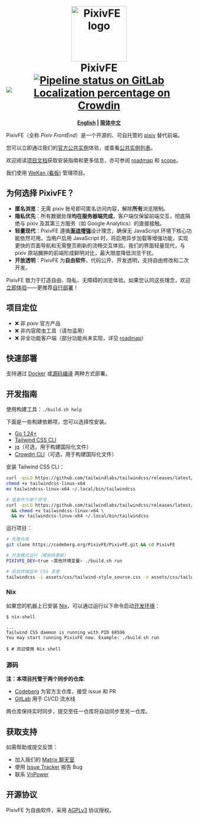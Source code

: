 <h1 align="center">
  <img src="https://codeberg.org/repo-avatars/b9a8c82b56a5f8f466f3731164f71ed961ca971df89c6a1ceac618e3b5062050" alt="PixivFE logo" width="150" />
  <br />
  PixivFE
  <br />
  <a href="https://gitlab.com/pixivfe/PixivFE/-/commits/v3"><img alt="Pipeline status on GitLab" src="https://gitlab.com/pixivfe/PixivFE/badges/v3/pipeline.svg" /></a>
  <a href="https://crowdin.com/project/pixivfe" rel="nofollow"><img src="https://badges.crowdin.net/pixivfe/localized.svg" alt="Localization percentage on Crowdin" /></a>
</h1>

<!-- Relative paths are used here for PR -->
<p align="center">
  <b>
    <a href="./README.md">English</a> |
    <a href="./README.zh-CN.md">简体中文</a>
  </b>
</p>

PixivFE（全称 _Pixiv FrontEnd_）是一个开源的、可自托管的 [pixiv](https://zh.wikipedia.org/wiki/Pixiv) 替代前端。

您可以立即通过我们的[官方公共实例](https://pixiv.perennialte.ch/)体验，或查看[公共实例列表](https://pixivfe-docs.pages.dev/instance-list/)。

欢迎阅读[项目文档](https://pixivfe-docs.pages.dev/)获取安装指南和更多信息，亦可参阅 [roadmap](https://pixivfe-docs.pages.dev/dev/roadmap/) 和 [scope](https://pixivfe-docs.pages.dev/dev/scope/)。

我们使用 [WeKan (看板)](https://kanban.adminforge.de/b/ZDTHNygpkXerQRgcq/pixivfe) 管理项目。

## 为何选择 PixivFE？

- **匿名浏览**：无需 pixiv 账号即可匿名访问内容，解除**所有**浏览限制。
- **隐私优先**：所有数据处理**均在服务器端完成**，客户端仅保留前端交互，彻底隔绝与 pixiv 及其第三方服务（如 Google Analytics）的直接接触。
- **轻量现代**：PixivFE 遵循[**渐进增强**](https://developer.mozilla.org/zh-CN/docs/Glossary/Progressive_Enhancement)设计理念，确保无 JavaScript 环境下核心功能依然可用。当用户启用 JavaScript 时，将启用异步加载等增强功能，实现更快的页面导航和无需整页刷新的流畅交互体验。我们的界面轻量现代，与 pixiv 原站臃肿的前端形成鲜明对比，最大限度降低浏览干扰。
- **开放透明**：PixivFE 为**自由软件**，代码公开、开发透明，支持自由修改和二次开发。

PixivFE 致力于打造自由、隐私、无障碍的浏览体验。如果您认同这些理念，欢迎[立即体验](https://pixivfe-docs.pages.dev/instance-list/)——更推荐[自行部署](https://pixivfe-docs.pages.dev/hosting/)！

## 项目定位

- ❌ 非 _pixiv_ 官方产品
- ❌ 非内容爬虫工具（请勿滥用）
- ❌ 非全功能客户端（部分功能尚未实现，详见 [roadmap](https://pixivfe-docs.pages.dev/dev/roadmap/)）

## 快速部署

支持通过 [Docker](https://pixivfe-docs.pages.dev/hosting/hosting-pixivfe/#docker) 或[源码编译](https://pixivfe-docs.pages.dev/hosting/hosting-pixivfe/#binary) 两种方式部署。

## 开发指南

使用构建工具：`./build.sh help`

下面是一些构建依赖项，您可以选择性安装。

- [Go 1.24+](https://go.dev/doc/install)
- [Tailwind CSS CLI](https://github.com/tailwindlabs/tailwindcss/releases/latest)
- [jq](https://jqlang.github.io/jq/)（可选，用于构建国际化文件）
- [Crowdin CLI](./doc/dev/features/i18n.md)（可选，用于构建国际化文件）

安装 Tailwind CSS CLI：

```bash
curl -qsLO https://github.com/tailwindlabs/tailwindcss/releases/latest/download/tailwindcss-linux-x64
chmod +x tailwindcss-linux-x64
mv tailwindcss-linux-x64 ~/.local/bin/tailwindcss

# 或者作为单个命令
curl -qsLO https://github.com/tailwindlabs/tailwindcss/releases/latest/download/tailwindcss-linux-x64 \
  && chmod +x tailwindcss-linux-x64 \
  && mv tailwindcss-linux-x64 ~/.local/bin/tailwindcss
```

运行项目：

```bash
# 克隆仓库
git clone https://codeberg.org/PixivFE/PixivFE.git && cd PixivFE

# 开发模式运行（模板热更新）
PIXIVFE_DEV=true <其他环境变量> ./build.sh run

# 另启终端监听 CSS 变更
tailwindcss -i assets/css/tailwind-style_source.css -o assets/css/tailwind-style.css --watch --minify
```

### Nix

如果您的机器上已安装 [Nix](https://wiki.archlinux.org/title/Nix)，可以通过运行以下命令启动[开发环境](https://nix.dev/tutorials/first-steps/declarative-shell.html)：

```
$ nix-shell

...
Tailwind CSS daemon is running with PID 68596
You may start running PixivFE now. Example: ./build.sh run

$ # 欢迎使用 Nix shell
```
### 源码

**注：本项目托管于两个同步的仓库**:

- [Codeberg](https://codeberg.org/PixivFE/PixivFE) 为官方主仓库，接受 issue 和 PR
- [GitLab](https://gitlab.com/pixivfe/PixivFE) 用于 CI/CD 流水线

两仓库保持实时同步，提交至任一仓库将自动同步至另一仓库。

## 获取支持

如需帮助或提交反馈：

- 加入我们的 [Matrix 聊天室](https://matrix.to/#/#pixivfe:4d2.org)
- 使用 [Issue Tracker](https://codeberg.org/PixivFE/PixivFE/issues) 报告 Bug
- 联系 [VnPower](https://loang.net/~vnpower/me#contact)

## 开源协议

PixivFE 为自由软件，采用 [AGPLv3](https://www.gnu.org/licenses/agpl-3.0.zh-cn.html) 协议授权。
